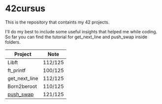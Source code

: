 # 42cursus
This is the repository that containts my 42 projects. 

I'll do my best to include some useful insights that helped me while coding. So far you can find the tutorial for get_next_line and push_swap inside folders. 


|Project      | Note |
| ----------- | ----------- |
| Libft       |112/125|
| ft_printf   | 100/125     |
|get_next_line| 112/125 |
|Born2beroot| 110/125 |
|[push_swap](https://github.com/vecherinca/42cursus/tree/main/push_swap)| 121/125 |
